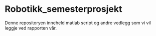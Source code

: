 # Robotikk_semesterprosjekt
Denne repositoryen inneheld matlab script og andre vedlegg som vi vil leggje ved rapporten vår.
